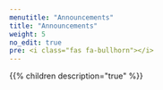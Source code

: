 ```yaml
---
menutitle: "Announcements"
title: "Announcements"
weight: 5
no_edit: true
pre: <i class="fas fa-bullhorn"></i>
---
```


{{% children description="true" %}}
